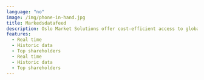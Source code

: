```yaml
---
language: "no"
image: /img/phone-in-hand.jpg
title: Markedsdatafeed
description: Oslo Market Solutions offer cost-efficient access to global market data with high quality through our feed delivery.
features: 
  - Real time
  - Historic data
  - Top shareholders
  - Real time
  - Historic data
  - Top shareholders
---
```

